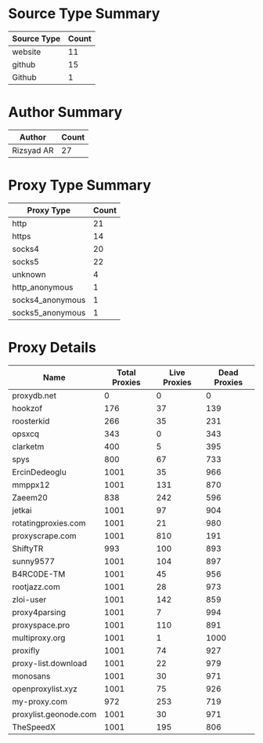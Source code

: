 # Source Type Summary

| Source Type | Count |
|-------------|-------|
| website | 11 |
| github | 15 |
| Github | 1 |


# Author Summary

| Author | Count |
|--------|-------|
| Rizsyad AR | 27 |


# Proxy Type Summary

| Proxy Type | Count |
|------------|-------|
| http | 21 |
| https | 14 |
| socks4 | 20 |
| socks5 | 22 |
| unknown | 4 |
| http_anonymous | 1 |
| socks4_anonymous | 1 |
| socks5_anonymous | 1 |


# Proxy Details

| Name | Total Proxies | Live Proxies | Dead Proxies |
|------|---------------|--------------|---------------|
| proxydb.net | 0 | 0 | 0 |
| hookzof | 176 | 37 | 139 |
| roosterkid | 266 | 35 | 231 |
| opsxcq | 343 | 0 | 343 |
| clarketm | 400 | 5 | 395 |
| spys | 800 | 67 | 733 |
| ErcinDedeoglu | 1001 | 35 | 966 |
| mmppx12 | 1001 | 131 | 870 |
| Zaeem20 | 838 | 242 | 596 |
| jetkai | 1001 | 97 | 904 |
| rotatingproxies.com | 1001 | 21 | 980 |
| proxyscrape.com | 1001 | 810 | 191 |
| ShiftyTR | 993 | 100 | 893 |
| sunny9577 | 1001 | 104 | 897 |
| B4RC0DE-TM | 1001 | 45 | 956 |
| rootjazz.com | 1001 | 28 | 973 |
| zloi-user | 1001 | 142 | 859 |
| proxy4parsing | 1001 | 7 | 994 |
| proxyspace.pro | 1001 | 110 | 891 |
| multiproxy.org | 1001 | 1 | 1000 |
| proxifly | 1001 | 74 | 927 |
| proxy-list.download | 1001 | 22 | 979 |
| monosans | 1001 | 30 | 971 |
| openproxylist.xyz | 1001 | 75 | 926 |
| my-proxy.com | 972 | 253 | 719 |
| proxylist.geonode.com | 1001 | 30 | 971 |
| TheSpeedX | 1001 | 195 | 806 |
